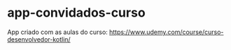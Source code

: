 # app-convidados-curso
App criado com as aulas do curso: https://www.udemy.com/course/curso-desenvolvedor-kotlin/
